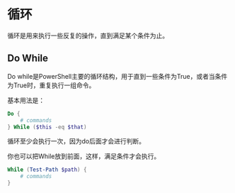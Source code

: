 # 循环

循环是用来执行一些反复的操作，直到满足某个条件为止。

## Do While

Do while是PowerShell主要的循环结构，用于直到一些条件为True，或者当条件为True时，重复执行一组命令。

基本用法是：
```powershell
Do {
    # commands
} While ($this -eq $that)
```

循环至少会执行一次，因为do后面才会进行判断。

你也可以把While放到前面，这样，满足条件才会执行。
```powershell
While (Test-Path $path) {
    # commands
}

